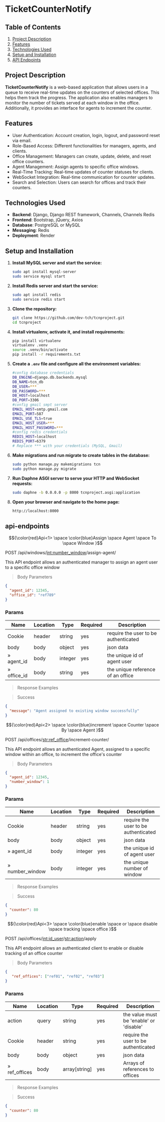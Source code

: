 # TicketCounterNotify

## Table of Contents
1. [Project Description](#project-description)
2. [Features](#features)
3. [Technologies Used](#technologies-used)
4. [Setup and Installation](#setup-and-installation)
6. [API Endpoints](#api-endpoints)

## Project Description
**TicketCounterNotify** is a web-based application that allows users in a queue to receive real-time updates on the counters of selected offices. This helps them track the progress. The application also enables managers to monitor the number of tickets served at each window in the office. Additionally, it provides an interface for agents to increment the counter.

## Features
- User Authentication: Account creation, login, logout, and password reset via email.
- Role-Based Access: Different functionalities for managers, agents, and clients.
- Office Management: Managers can create, update, delete, and reset office counters.
- Agent Management: Assign agents to specific office windows.
- Real-Time Tracking: Real-time updates of counter statuses for clients.
- WebSocket Integration: Real-time communication for counter updates.
- Search and Selection: Users can search for offices and track their counters.

## Technologies Used
- **Backend**: Django, Django REST framework, Channels, Channels Redis
- **Frontend**: Bootstrap,  jQuery, Axios
- **Database**: PostgreSQL or MySQL
- **Messaging**: Redis
- **Deployment**: Render

## Setup and Installation
1. **Install MySQL server and start the service:**
   ```sh
   sudo apt install mysql-server
   sudo service mysql start 
2. **Install Redis server and start the service:**   
   ```sh
   sudo apt install redis
   sudo service redis start 
3. **Clone the repository:**
   ```sh
   git clone https://github.com/dev-tch/tcnproject.git
   cd tcnproject 
  4. **Install virtualenv, activate it, and install requirements:**
		```sh
		pip install virtualenv 
		virtualenv .venv
		source .venv/bin/activate
		pip install -r requirements.txt
 5. **Create a `.env` file and configure all the environment variables:**
	 ```sh
	 #config database credentials
	DB_ENGINE=django.db.backends.mysql
	DB_NAME=tcn_db
	DB_USER=***
	DB_PASSWORD=***
	DB_HOST=localhost
	DB_PORT=3306
	#config gmail smpt server
	EMAIL_HOST=smtp.gmail.com
	EMAIL_PORT=587
	EMAIL_USE_TLS=true
	EMAIL_HOST_USER=***
	EMAIL_HOST_PASSWORD=***
	#config redis credentials
	REDIS_HOST=localhost
	REDIS_PORT=6379
	# Replace *** with your credentials (MySQL, Gmail)
 6. **Make migrations and run migrate to create tables in the database:**
	  ```sh
	  sudo python manage.py makemigrations tcn
	  sudo python manage.py migrate
 7. **Run Daphne ASGI server to serve your HTTP and WebSocket requests:**
	   ```sh
	   sudo daphne -b 0.0.0.0 -p 8000 tcnproject.asgi:application
  
  8. **Open your browser and navigate to the home page:**
	   ```sh
	   http://localhost:8000
       ```

## api-endpoints

$${\color{red}Api<1> \space \color{blue}Assign  \space Agent \space To \space Window }$$

POST /api/windows/<int:number_window>/assign-agent/

This API endpoint allows an authenticated manager to assign an agent user to a specific office window

> Body Parameters

```json
{
  "agent_id": 12345,
  "office_id": "ref789"
}
```

### Params

|Name|Location|Type|Required|Description|
|---|---|---|---|---|
|Cookie|header|string| yes |require the user to be authenticated|
|body|body|object| yes |json data|
|» agent_id|body|integer| yes |the unique id of agent user|
|» office_id|body|string| yes |the unique reference of an office|

> Response Examples

> Success

```json
{
  "message": "Agent assigned to existing window successfully"
}
```

$${\color{red}Api<2> \space \color{blue}increment  \space Counter \space By \space Agent }$$

POST /api/offices/<str:ref_office>/increment-counter/

This API endpoint allows an authenticated Agent, assigned to a specific window within an office, to increment the office's counter

> Body Parameters

```json
{
  "agent_id": 12345,
  "number_window": 1
}
```

### Params

|Name|Location|Type|Required|Description|
|---|---|---|---|---|
|Cookie|header|string| yes |require the user to be authenticated|
|body|body|object| yes |json data|
|» agent_id|body|integer| yes |the unique id of agent user|
|» number_window|body|integer| yes |the unique number of window |

> Response Examples

> Success

```json
{
  "counter": 80
}
```

$${\color{red}Api<3> \space \color{blue}enable  \space or  \space disable  \space tracking \space office }$$

POST /api/offices/<int:id_user>/<str:action>/apply

This API endpoint allows an authenticated client to enable or disable tracking of an office counter

> Body Parameters

```json
{
   "ref_offices": ["ref01", "ref02", "ref03"]
}
```

### Params

|Name|Location|Type|Required|Description|
|---|---|---|---|---|
|action|query|string| yes |the value must be 'enable' or 'disable'|
|Cookie|header|string| yes |require the user to be authenticated|
|body|body|object| yes |json data|
|» ref_offices|body|array[string]| yes |Arrays of references to offices|

> Response Examples

> Success

```json
{
  "counter": 80
}
```

